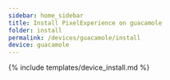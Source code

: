 ```yaml
---
sidebar: home_sidebar
title: Install PixelExperience on guacamole
folder: install
permalink: /devices/guacamole/install
device: guacamole
---
```

{% include templates/device_install.md %}
